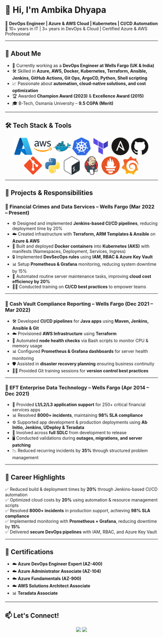 # 👋 Hi, I'm Ambika Dhyapa  

🚀 **DevOps Engineer | Azure & AWS Cloud | Kubernetes | CI/CD Automation**  
🔧 10+ years in IT | 3+ years in DevOps & Cloud | Certified Azure & AWS Professional  

---

## 🌟 About Me  
- 💼 Currently working as a **DevOps Engineer at Wells Fargo (UK & India)**  
- 🛠 Skilled in **Azure, AWS, Docker, Kubernetes, Terraform, Ansible, Jenkins, GitHub Actions, Git Ops, ArgoCD, Python, Shell scripting**  
- 📈 Passionate about **automation, cloud-native solutions, and cost optimization**  
- 🏆 Awarded **Champion Award (2023)** & **Excellence Award (2015)**  
- 🎓 B-Tech, Osmania University – **9.5 CGPA (Merit)**  

---

## 🛠️ Tech Stack & Tools  

<p align="center">
  <img src="https://raw.githubusercontent.com/devicons/devicon/master/icons/azure/azure-original.svg" alt="Azure" width="60"/> 
  <img src="https://raw.githubusercontent.com/devicons/devicon/master/icons/amazonwebservices/amazonwebservices-original.svg" alt="AWS" width="60"/> 
  <img src="https://raw.githubusercontent.com/devicons/devicon/master/icons/docker/docker-original.svg" alt="Docker" width="60"/> 
  <img src="https://raw.githubusercontent.com/devicons/devicon/master/icons/kubernetes/kubernetes-plain.svg" alt="Kubernetes" width="60"/> 
  <img src="https://raw.githubusercontent.com/devicons/devicon/master/icons/terraform/terraform-original.svg" alt="Terraform" width="60"/> 
  <img src="https://raw.githubusercontent.com/devicons/devicon/master/icons/ansible/ansible-original.svg" alt="Ansible" width="60"/> 
  <img src="https://raw.githubusercontent.com/devicons/devicon/master/icons/github/github-original.svg" alt="GitHub" width="60"/> 
  <img src="https://raw.githubusercontent.com/devicons/devicon/master/icons/git/git-original.svg" alt="Git" width="60"/> 
  <img src="https://raw.githubusercontent.com/devicons/devicon/master/icons/python/python-original.svg" alt="Python" width="60"/> 
  <img src="https://raw.githubusercontent.com/devicons/devicon/master/icons/bash/bash-original.svg" alt="Bash" width="60"/> 
  <img src="https://raw.githubusercontent.com/devicons/devicon/master/icons/jenkins/jenkins-original.svg" alt="Jenkins" width="60"/> 
  <img src="https://raw.githubusercontent.com/devicons/devicon/master/icons/prometheus/prometheus-original.svg" alt="Prometheus" width="60"/> 
  <img src="https://raw.githubusercontent.com/devicons/devicon/master/icons/grafana/grafana-original.svg" alt="Grafana" width="60"/> 
</p>

---

## 💼 Projects & Responsibilities  

### 🔹 **Financial Crimes and Data Services – Wells Fargo (Mar 2022 – Present)**  
- ⚙️ Designed and implemented **Jenkins-based CI/CD pipelines**, reducing deployment time by 20%  
- ☁️ Created infrastructure with **Terraform, ARM Templates & Ansible** on **Azure & AWS**  
- 🐳 Built and deployed **Docker containers** into **Kubernetes (AKS)** with manifests (Namespaces, Deployment, Services, Ingress)  
- 🔒 Implemented **DevSecOps rules** using **IAM, RBAC & Azure Key Vault**  
- 📊 Setup **Prometheus & Grafana** monitoring, reducing system downtime by 15%  
- 🚀 Automated routine server maintenance tasks, improving **cloud cost efficiency by 20%**  
- 👩‍🏫 Conducted training on **CI/CD best practices** to empower teams  

---

### 🔹 **Cash Vault Compliance Reporting – Wells Fargo (Dec 2021 – Mar 2022)**  
- 🛠️ Developed **CI/CD pipelines** for **Java apps** using **Maven, Jenkins, Ansible & Git**  
- ☁️ Provisioned **AWS Infrastructure** using **Terraform**  
- 📜 Automated **node health checks** via Bash scripts to monitor CPU & memory usage  
- 📊 Configured **Prometheus & Grafana dashboards** for server health monitoring  
- 🛡️ Assisted in **disaster recovery planning** ensuring business continuity  
- 👨‍💻 Provided Git training sessions for **version control best practices**  

---

### 🔹 **EFT Enterprise Data Technology – Wells Fargo (Apr 2014 – Dec 2021)**  
- 📌 Provided **L1/L2/L3 application support** for 250+ critical financial services apps  
- 📊 Resolved **8000+ incidents**, maintaining **98% SLA compliance**  
- ⚙️ Supported app development & production deployments using **Ab Initio, Jenkins, UDeploy & Teradata**  
- 🔄 Involved across **full SDLC** from development to release  
- 🖥️ Conducted validations during **outages, migrations, and server patching**  
- 📉 Reduced recurring incidents by **35%** through structured problem management  


---

## 🎯 Career Highlights  
✅ Reduced build & deployment times by **20%** through Jenkins-based CI/CD automation  
✅ Optimized cloud costs by **20%** using automation & resource management scripts  
✅ Resolved **8000+ incidents** in production support, achieving **98% SLA compliance**  
✅ Implemented monitoring with **Prometheus + Grafana**, reducing downtime by **15%**  
✅ Delivered **secure DevOps pipelines** with IAM, RBAC, and Azure Key Vault  

---

## 📜 Certifications  
- ☁️ **Azure DevOps Engineer Expert (AZ-400)**  
- ☁️ **Azure Administrator Associate (AZ-104)**  
- ☁️ **Azure Fundamentals (AZ-900)**  
- ☁️ **AWS Solutions Architect Associate**  
- 📊 **Teradata Associate**  

---

## 📫 Let's Connect!  
<p align="center">
  <a href="mailto:ambika.uk316@gmail.com"><img src="https://img.shields.io/badge/Gmail-D14836?style=for-the-badge&logo=gmail&logoColor=white"/></a>
  <a href="https://www.linkedin.com/in/ambikadhyapa"><img src="https://img.shields.io/badge/LinkedIn-0077B5?style=for-the-badge&logo=linkedin&logoColor=white"/></a>
</p>
